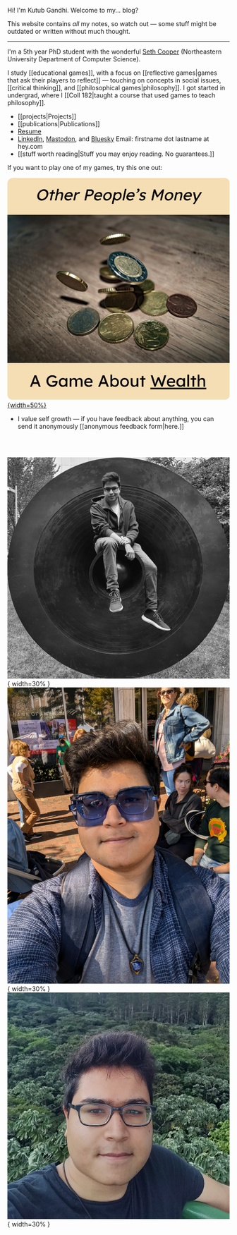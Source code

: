 Hi! I'm Kutub Gandhi. Welcome to my... blog?

This website contains *all* my notes, so watch out — some stuff might be outdated or written without much thought.

--------------

I'm a 5th year PhD student with the wonderful [Seth Cooper](http://www.khoury.neu.edu/home/scooper/) (Northeastern University Department of Computer Science).

I study [[educational games]], with a focus on [[reflective games|games that ask their players to reflect]] — touching on concepts in social issues, [[critical thinking]], and [[philosophical games|philosophy]]. I got started in undergrad, where I [[Coll 182|taught a course that used games to teach philosophy]].

 - [[projects|Projects]]
 - [[publications|Publications]]
 - [Resume](https://docs.google.com/document/d/1p-3EzrkZ1h9hOv5_uLfmwVsiPV7F0rS18Dh8UBUt2VQ/edit?usp=sharing)
 - [LinkedIn](www.linkedin.com/in/kutub-gandhi-83439514b), [Mastodon](https://hci.social/@kksgandhi), and [Bluesky](https://bsky.app/profile/kksgandhi.bsky.social) Email: firstname dot lastname at hey.com
 - [[stuff worth reading|Stuff you may enjoy reading. No guarantees.]]

If you want to play one of my games, try this one out:

[![Other People's Money, a game about wealth](./static/OPM_Icon.png){width=50%}](https://kksgandhi.itch.io/other-peoples-money)

 - I value self growth — if you have feedback about anything, you can send it anonymously [[anonymous feedback form|here.]]

<br/><br/>

![A black and white photo of Kutub](./static/itsme/shield_cropped_filesize_notop.jpg){ width=30% } ![A photo of Kutub with sunglasses](./static/itsme/blue_sunglasses.jpg){ width=30% } ![A photo of Kutub in front of a tree](./static/itsme/smokin_cropped.jpg){ width=30% }
